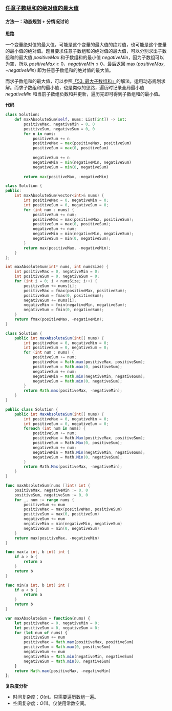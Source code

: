 ### [任意子数组和的绝对值的最大值](https://leetcode.cn/problems/maximum-absolute-sum-of-any-subarray/solutions/2372374/ren-yi-zi-shu-zu-he-de-jue-dui-zhi-de-zu-qerr/)

#### 方法一：动态规划 + 分情况讨论

**思路**

一个变量绝对值的最大值，可能是这个变量的最大值的绝对值，也可能是这个变量的最小值的绝对值。题目要求任意子数组和的绝对值的最大值，可以分别求出子数组和的最大值 $positiveMax$ 和子数组和的最小值 $negativeMin$，因为子数组可以为空，所以 $positiveMax \geq 0$，$negativeMin \leq 0$。最后返回 $\max(positiveMax, -negativeMin)$ 即为任意子数组和的绝对值的最大值。

而求子数组和的最大值，可以参照[「53. 最大子数组和」](https://leetcode.cn/problems/maximum-subarray/)的解法，运用动态规划求解。而求子数组和的最小值，也是类似的思路，遍历时记录全局最小值 $negativeMin$ 和当前子数组负数和并更新，遍历完即可得到子数组和的最小值。

**代码**

```python
class Solution:
    def maxAbsoluteSum(self, nums: List[int]) -> int:
        positiveMax, negativeMin = 0, 0
        positiveSum, negativeSum = 0, 0
        for n in nums:
            positiveSum += n
            positiveMax = max(positiveMax, positiveSum)
            positiveSum = max(0, positiveSum)
        
            negativeSum += n
            negativeMin = min(negativeMin, negativeSum)
            negativeSum = min(0, negativeSum)
        
        return max(positiveMax, -negativeMin)
```

```cpp
class Solution {
public:
    int maxAbsoluteSum(vector<int>& nums) {
        int positiveMax = 0, negativeMin = 0;
        int positiveSum = 0, negativeSum = 0;
        for (int num : nums) {
            positiveSum += num;
            positiveMax = max(positiveMax, positiveSum);
            positiveSum = max(0, positiveSum);
            negativeSum += num;
            negativeMin = min(negativeMin, negativeSum);
            negativeSum = min(0, negativeSum);
        }
        return max(positiveMax, -negativeMin);
    }
};
```

```c
int maxAbsoluteSum(int* nums, int numsSize) {
    int positiveMax = 0, negativeMin = 0;
    int positiveSum = 0, negativeSum = 0;
    for (int i = 0; i < numsSize; i++) {
        positiveSum += nums[i];
        positiveMax = fmax(positiveMax, positiveSum);
        positiveSum = fmax(0, positiveSum);
        negativeSum += nums[i];
        negativeMin = fmin(negativeMin, negativeSum);
        negativeSum = fmin(0, negativeSum);
    }
    return fmax(positiveMax, -negativeMin);
}
```

```java
class Solution {
    public int maxAbsoluteSum(int[] nums) {
        int positiveMax = 0, negativeMin = 0;
        int positiveSum = 0, negativeSum = 0;
        for (int num : nums) {
            positiveSum += num;
            positiveMax = Math.max(positiveMax, positiveSum);
            positiveSum = Math.max(0, positiveSum);
            negativeSum += num;
            negativeMin = Math.min(negativeMin, negativeSum);
            negativeSum = Math.min(0, negativeSum);
        }
        return Math.max(positiveMax, -negativeMin);
    }
}
```

```csharp
public class Solution {
    public int MaxAbsoluteSum(int[] nums) {
        int positiveMax = 0, negativeMin = 0;
        int positiveSum = 0, negativeSum = 0;
        foreach (int num in nums) {
            positiveSum += num;
            positiveMax = Math.Max(positiveMax, positiveSum);
            positiveSum = Math.Max(0, positiveSum);
            negativeSum += num;
            negativeMin = Math.Min(negativeMin, negativeSum);
            negativeSum = Math.Min(0, negativeSum);
        }
        return Math.Max(positiveMax, -negativeMin);
    }
}
```

```go
func maxAbsoluteSum(nums []int) int {
    positiveMax, negativeMin := 0, 0
    positiveSum, negativeSum := 0, 0
    for _, num := range nums {
        positiveSum += num
        positiveMax = max(positiveMax, positiveSum)
        positiveSum = max(0, positiveSum)
        negativeSum += num
        negativeMin = min(negativeMin, negativeSum)
        negativeSum = min(0, negativeSum)
    }
    return max(positiveMax, -negativeMin)
}

func max(a int, b int) int {
    if a > b {
        return a
    }
    return b
}

func min(a int, b int) int {
    if a < b {
        return a
    }
    return b
}
```

```javascript
var maxAbsoluteSum = function(nums) {
    let positiveMax = 0, negativeMin = 0;
    let positiveSum = 0, negativeSum = 0;
    for (let num of nums) {
        positiveSum += num
        positiveMax = Math.max(positiveMax, positiveSum)
        positiveSum = Math.max(0, positiveSum)
        negativeSum += num
        negativeMin = Math.min(negativeMin, negativeSum)
        negativeSum = Math.min(0, negativeSum)
    }
    return Math.max(positiveMax, -negativeMin)
};
```

**复杂度分析**

-   时间复杂度：$O(n)$。只需要遍历数组一遍。
-   空间复杂度：$O(1)$。仅使用常数空间。
